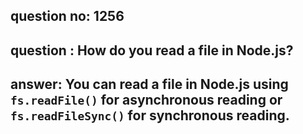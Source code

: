 
      
## question no: 1256

## question : How do you read a file in Node.js?

## answer: You can read a file in Node.js using `fs.readFile()` for asynchronous reading or `fs.readFileSync()` for synchronous reading.
      